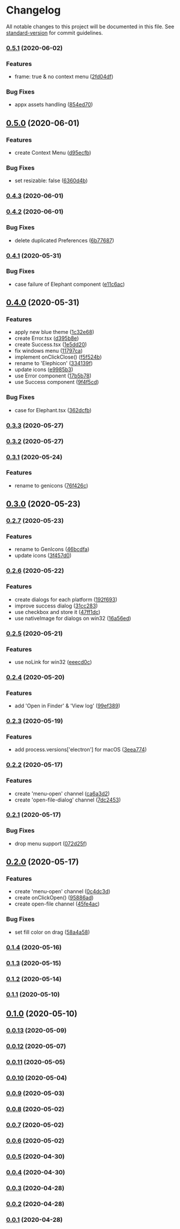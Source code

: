 # Changelog

All notable changes to this project will be documented in this file. See [standard-version](https://github.com/conventional-changelog/standard-version) for commit guidelines.

### [0.5.1](https://github.com/sprout2000/elephicon/compare/v0.5.0...v0.5.1) (2020-06-02)


### Features

* frame: true & no context menu ([2fd04df](https://github.com/sprout2000/elephicon/commit/2fd04df27274e1e67221c75f49ad0aba056d2c83))


### Bug Fixes

* appx assets handling ([854ed70](https://github.com/sprout2000/elephicon/commit/854ed702019818f27ee4b931dd002e53ba200ba5))

## [0.5.0](https://github.com/sprout2000/elephicon/compare/v0.4.3...v0.5.0) (2020-06-01)


### Features

* create Context Menu ([d95ecfb](https://github.com/sprout2000/elephicon/commit/d95ecfb05742dd4a6b0f6d622c46cb76a4023850))


### Bug Fixes

* set resizable: false ([6360d4b](https://github.com/sprout2000/elephicon/commit/6360d4b352a32b326e9c807761f2339b7e62bb2c))

### [0.4.3](https://github.com/sprout2000/elephicon/compare/v0.4.2...v0.4.3) (2020-06-01)

### [0.4.2](https://github.com/sprout2000/elephicon/compare/v0.4.1...v0.4.2) (2020-06-01)


### Bug Fixes

* delete duplicated Preferences ([6b77687](https://github.com/sprout2000/elephicon/commit/6b77687385004c41c8118105662abaa592f1ab38))

### [0.4.1](https://github.com/sprout2000/elephicon/compare/v0.4.0...v0.4.1) (2020-05-31)


### Bug Fixes

* case failure of Elephant component ([e11c6ac](https://github.com/sprout2000/elephicon/commit/e11c6acfd7518d1536146bfe9ca5fccf2a35b8fa))

## [0.4.0](https://github.com/sprout2000/elephicon/compare/v0.3.3...v0.4.0) (2020-05-31)


### Features

* apply new blue theme ([1c32e68](https://github.com/sprout2000/elephicon/commit/1c32e68af528151c1d06ea0373e769b1775961e2))
* create Error.tsx ([d395b8e](https://github.com/sprout2000/elephicon/commit/d395b8e6229721cf8ef1147799cbe0a272d1c654))
* create Success.tsx ([1e5dd20](https://github.com/sprout2000/elephicon/commit/1e5dd202dee5ee81a69503b4fd4966bc5da1f2ce))
* fix windows menu ([11797ca](https://github.com/sprout2000/elephicon/commit/11797caae0fcb98e0ed0153551690806c1ee3a0b))
* implement onClickClose() ([f5f524b](https://github.com/sprout2000/elephicon/commit/f5f524b21e72800b3a5178fd9c75b0e5bbf10d41))
* rename to 'Elephicon' ([334139f](https://github.com/sprout2000/elephicon/commit/334139f731232e42402ebac3f7d67a25c1c9e532))
* update icons ([e9985b3](https://github.com/sprout2000/elephicon/commit/e9985b30072e6da9fe9a94d73c9b00c2c8a1a367))
* use Error component ([17b5b78](https://github.com/sprout2000/elephicon/commit/17b5b7862d93c75201f8486dbb46e6e541030148))
* use Success component ([9f4f5cd](https://github.com/sprout2000/elephicon/commit/9f4f5cd8d9f9f86af65a453af5b8ccc08ec83a26))


### Bug Fixes

* case for Elephant.tsx ([362dcfb](https://github.com/sprout2000/elephicon/commit/362dcfbb1a8ce29bc21c2591cbc77056acf44156))

### [0.3.3](https://github.com/sprout2000/genicons/compare/v0.3.2...v0.3.3) (2020-05-27)

### [0.3.2](https://github.com/sprout2000/genicons/compare/v0.3.1...v0.3.2) (2020-05-27)

### [0.3.1](https://github.com/sprout2000/genicons/compare/v0.3.0...v0.3.1) (2020-05-24)


### Features

* rename to genicons ([76f426c](https://github.com/sprout2000/genicons/commit/76f426c8f476d3f638c292660da6467c80dc6710))

## [0.3.0](https://github.com/sprout2000/genicons/compare/v0.2.7...v0.3.0) (2020-05-23)

### [0.2.7](https://github.com/sprout2000/genicons/compare/v0.2.6...v0.2.7) (2020-05-23)


### Features

* rename to GenIcons ([46bcdfa](https://github.com/sprout2000/genicons/commit/46bcdfa541e81941f313ee41595c4c9423874621))
* update icons ([3f457d0](https://github.com/sprout2000/genicons/commit/3f457d09aa9eb9a5a5db4964c08ee5d6ba04651b))

### [0.2.6](https://github.com/sprout2000/genicons/compare/v0.2.5...v0.2.6) (2020-05-22)


### Features

* create dialogs for each platform ([192f693](https://github.com/sprout2000/genicons/commit/192f6934c79e310f213955c61ef6f96f11dc4145))
* improve success dialog ([31cc283](https://github.com/sprout2000/genicons/commit/31cc2837bdab1d41357cabb07cab2111dfaab964))
* use checkbox and store it ([47ff1dc](https://github.com/sprout2000/genicons/commit/47ff1dc268169f62b4e4515d1c1cdfcd91344a97))
* use nativeImage for dialogs on win32 ([16a56ed](https://github.com/sprout2000/genicons/commit/16a56ed7d212d0dbcb5eb8526fbfeabc924b98b5))

### [0.2.5](https://github.com/sprout2000/genicons/compare/v0.2.4...v0.2.5) (2020-05-21)


### Features

* use noLink for win32 ([eeecd0c](https://github.com/sprout2000/genicons/commit/eeecd0ca27481ef41257f322c476a109ebb2f189))

### [0.2.4](https://github.com/sprout2000/genicons/compare/v0.2.3...v0.2.4) (2020-05-20)


### Features

* add 'Open in Finder' & 'View log' ([99ef389](https://github.com/sprout2000/genicons/commit/99ef389adc3e78ae31ed543b242ba948fa2cebdd))

### [0.2.3](https://github.com/sprout2000/genicons/compare/v0.2.2...v0.2.3) (2020-05-19)


### Features

* add process.versions['electron'] for macOS ([3eea774](https://github.com/sprout2000/genicons/commit/3eea774c7d3bb2464a4256e39be5bc8e1c81e532))

### [0.2.2](https://github.com/sprout2000/genicons/compare/v0.2.1...v0.2.2) (2020-05-17)


### Features

* create 'menu-open' channel ([ca6a3d2](https://github.com/sprout2000/genicons/commit/ca6a3d275f803d84bbc00977de8d49009e0dd565))
* create 'open-file-dialog' channel ([7dc2453](https://github.com/sprout2000/genicons/commit/7dc24538791cc2cc7f8607768a0496ac5b705f56))

### [0.2.1](https://github.com/sprout2000/genicons/compare/v0.2.0...v0.2.1) (2020-05-17)


### Bug Fixes

* drop menu support ([072d25f](https://github.com/sprout2000/genicons/commit/072d25f4e1c8be69fbb315569b86a7174fcc3282))

## [0.2.0](https://github.com/sprout2000/genicons/compare/v0.1.4...v0.2.0) (2020-05-17)


### Features

* create 'menu-open' channel ([0c4dc3d](https://github.com/sprout2000/genicons/commit/0c4dc3d6102815532510b10fabf6edb36f1b2b94))
* create onClickOpen() ([95886ad](https://github.com/sprout2000/genicons/commit/95886ad57e55264e45a4810788f2f9a2569a8e0e))
* create open-file channel ([45fe4ac](https://github.com/sprout2000/genicons/commit/45fe4aca4a2c3ca38cb69a4ac998904653dc1373))


### Bug Fixes

* set fill color on drag ([58a4a58](https://github.com/sprout2000/genicons/commit/58a4a589490fab81a7d272d01e336476b76c8a1c))

### [0.1.4](https://github.com/sprout2000/genicons/compare/v0.1.3...v0.1.4) (2020-05-16)

### [0.1.3](https://github.com/sprout2000/genicons/compare/v0.1.2...v0.1.3) (2020-05-15)

### [0.1.2](https://github.com/sprout2000/genicons/compare/v0.1.1...v0.1.2) (2020-05-14)

### [0.1.1](https://github.com/sprout2000/genicons/compare/v0.1.0...v0.1.1) (2020-05-10)

## [0.1.0](https://github.com/sprout2000/genicons/compare/v0.0.13...v0.1.0) (2020-05-10)

### [0.0.13](https://github.com/sprout2000/genicons/compare/v0.0.12...v0.0.13) (2020-05-09)

### [0.0.12](https://github.com/sprout2000/genicons/compare/v0.0.11...v0.0.12) (2020-05-07)

### [0.0.11](https://github.com/sprout2000/genicons/compare/v0.0.10...v0.0.11) (2020-05-05)

### [0.0.10](https://github.com/sprout2000/genicons/compare/v0.0.9...v0.0.10) (2020-05-04)

### [0.0.9](https://github.com/sprout2000/genicons/compare/v0.0.8...v0.0.9) (2020-05-03)

### [0.0.8](https://github.com/sprout2000/genicons/compare/v0.0.7...v0.0.8) (2020-05-02)

### [0.0.7](https://github.com/sprout2000/genicons/compare/v0.0.6...v0.0.7) (2020-05-02)

### [0.0.6](https://github.com/sprout2000/genicons/compare/v0.0.5...v0.0.6) (2020-05-02)

### [0.0.5](https://github.com/sprout2000/genicons/compare/v0.0.4...v0.0.5) (2020-04-30)

### [0.0.4](https://github.com/sprout2000/genicons/compare/v0.0.3...v0.0.4) (2020-04-30)

### [0.0.3](https://github.com/sprout2000/genicons/compare/v0.0.2...v0.0.3) (2020-04-28)

### [0.0.2](https://github.com/sprout2000/genicons/compare/v0.0.1...v0.0.2) (2020-04-28)

### [0.0.1](https://github.com/sprout2000/genicons/compare/v0.0.0...v0.0.1) (2020-04-28)
